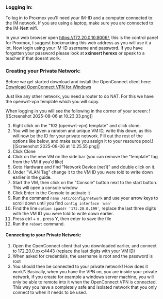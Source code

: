 ### Logging In:
To log in to Proxmox you'll need your IM-ID and a computer connected to the IM network. If you are using a laptop, make sure you are connected to the IM-Nett wifi.

In your web browser open https://172.20.0.10:8006/, this is the control panel for Proxmox, I suggest bookmarking this web address as you will use it a lot. Now login using your IM-ID username and password. If you have forgotten your password please look at **xxinsert herexx** or speak to a teacher if that doesnt work.

### Creating your Private Network:
Before we get started download and install the OpenConnect client here: [Download OpenConnect VPN for Windows](https://gui.openconnect-vpn.net/download/)

Just like any other network, you need a router to do NAT. For this we have the openwrt-vpn template which you will copy. 

When logging in you will see the following in the corner of your screen:
![[Screenshot 2025-08-06 at 10.23.33.png]]
1. Right click on the "102 (openwrt-vpn) template" and click clone.
2. You will be given a random and unique VM ID, write this down, as this will now be the ID for your private network. Fill out the rest of the options like below, and make sure you assign it to your resource pool.![[Screenshot 2025-08-06 at 10.25.55.png]]
3. Click Clone
4. Click on the new VM on the side bar (you can remove the "template" tag from the VM if you'd like)
5. Goto Hardware and find "Network Device (net1)" and double click on it.
6. Under "VLAN Tag" change it to the VM ID you were told to write down earlier in the guide.
7. Start the VM, then click on the "Console" button next to the start button. This will open a console window
8. Click Enter in the Console to activate it
9. Run the command `nano /etc/config/network` and use your arrow keys to scroll down until you find `config interface 'wan'`
10. Find the line `option ipaddr '172.20.0.199'`, replace the last three digits with the VM ID you were told to write down earlier. 
11. Press ctrl + x , press Y, then enter to save the file
12. Run the `reboot` command.
#### Connecting to your Private Network:
1. Open the OpenConnect client that you downloaded earlier, and connect to 172.20.0.xxx:4443 (replace the last digits with your VM ID)
2. When asked for credentials, the username is root and the password is root
3. You should then be connected to your private network!
How does it work?: Basically, when you have the VPN on, you are inside your private network, if you create for example a windows server machine, you will only be able to remote into it when the OpenConnect VPN is connected. This way you have a completely safe and isolated network that you only connect to when it needs to be used. 